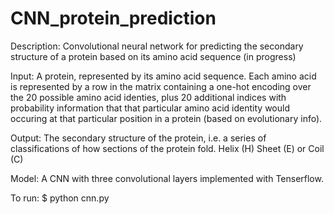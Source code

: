 # CNN_protein_prediction

Description: Convolutional neural network for predicting the secondary structure of a protein based on its amino acid 
sequence (in progress)

Input: A protein, represented by its amino acid sequence. Each amino acid is represented by a row in the matrix containing
a one-hot encoding over the 20 possible amino acid identies, plus 20 additional indices with probability information that
that particular amino acid identity would occuring at that particular position in a protein (based on evolutionary info).

Output: The secondary structure of the protein, i.e. a series of classifications of how sections of the protein fold. Helix (H)
Sheet (E) or Coil (C)

Model: A CNN with three convolutional layers implemented with Tenserflow. 

To run: $ python cnn.py
